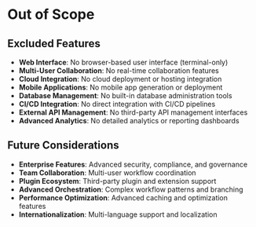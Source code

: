 # Out of Scope

## Excluded Features
- **Web Interface**: No browser-based user interface (terminal-only)
- **Multi-User Collaboration**: No real-time collaboration features
- **Cloud Integration**: No cloud deployment or hosting integration
- **Mobile Applications**: No mobile app generation or deployment
- **Database Management**: No built-in database administration tools
- **CI/CD Integration**: No direct integration with CI/CD pipelines
- **External API Management**: No third-party API management interfaces
- **Advanced Analytics**: No detailed analytics or reporting dashboards

## Future Considerations
- **Enterprise Features**: Advanced security, compliance, and governance
- **Team Collaboration**: Multi-user workflow coordination
- **Plugin Ecosystem**: Third-party plugin and extension support
- **Advanced Orchestration**: Complex workflow patterns and branching
- **Performance Optimization**: Advanced caching and optimization features
- **Internationalization**: Multi-language support and localization
